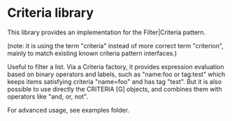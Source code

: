 
# Criteria library

This library provides an implementation for the Filter|Criteria pattern.

(note: it is using the term "criteria" instead of more correct term "criterion", mainly to match existing known criteria pattern interfaces.)

Useful to filter a list.
Via a Criteria factory, it provides expression evaluation based on
binary operators and labels, such as "name:foo or tag:test" which
keeps items satisfying criteria "name=foo" and has tag "test".
But it is also possible to use directly the CRITERIA [G] objects, and combines them with operators like "and, or, not".

For advanced usage, see examples folder.
